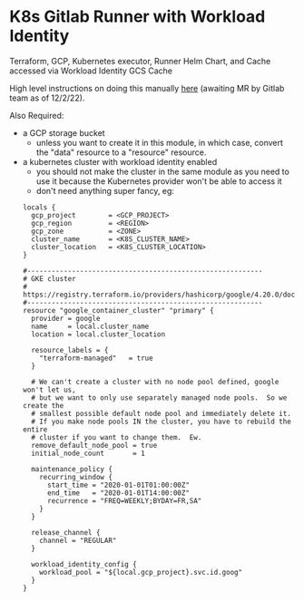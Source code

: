 # K8s Gitlab Runner with Workload Identity

Terraform, GCP, Kubernetes executor, Runner Helm Chart, and Cache accessed via Workload Identity GCS Cache

High level instructions on doing this manually [here](https://gitlab.com/amygl/gitlab-runner/-/blob/main/docs/install/kubernetes.md#use-workload-identity-to-impersonate-iam-service-accounts) (awaiting MR by Gitlab team as of 12/2/22).

Also Required:

* a GCP storage bucket
  * unless you want to create it in this module, in which case, convert the "data" resource to a "resource" resource.
* a kubernetes cluster with workload identity enabled
  * you should not make the cluster in the same module as you need to use it because the Kubernetes provider won't be able to access it
  * don't need anything super fancy, eg:
  ```hcl
  locals {
    gcp_project        = <GCP_PROJECT>
    gcp_region         = <REGION>
    gcp_zone           = <ZONE>
    cluster_name       = <K8S_CLUSTER_NAME>
    cluster_location   = <K8S_CLUSTER_LOCATION>
  }
  
  #----------------------------------------------------------
  # GKE cluster
  # https://registry.terraform.io/providers/hashicorp/google/4.20.0/docs/resources/container_cluster
  #----------------------------------------------------------
  resource "google_container_cluster" "primary" {
    provider = google
    name     = local.cluster_name
    location = local.cluster_location

    resource_labels = {
      "terraform-managed"   = true
    }

    # We can't create a cluster with no node pool defined, google won't let us,
    # but we want to only use separately managed node pools.  So we create the
    # smallest possible default node pool and immediately delete it.
    # If you make node pools IN the cluster, you have to rebuild the entire
    # cluster if you want to change them.  Ew.
    remove_default_node_pool = true
    initial_node_count       = 1

    maintenance_policy {
      recurring_window {
        start_time = "2020-01-01T01:00:00Z"
        end_time   = "2020-01-01T14:00:00Z"
        recurrence = "FREQ=WEEKLY;BYDAY=FR,SA"
      }
    }

    release_channel {
      channel = "REGULAR"
    }

    workload_identity_config {
      workload_pool = "${local.gcp_project}.svc.id.goog"
    }
  }
  ```
